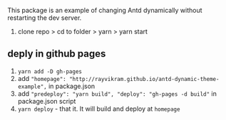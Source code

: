 This package is an example of changing Antd dynamically without restarting the dev server.

1. clone repo > cd to folder > yarn > yarn start

## deply in github pages

1. `yarn add -D gh-pages`
2. add `"homepage": "http://rayvikram.github.io/antd-dynamic-theme-example",` in package.json
3. add `"predeploy": "yarn build", "deploy": "gh-pages -d build"` in package.json script
4. `yarn deploy` - that it. It will build and deploy at `homepage`
